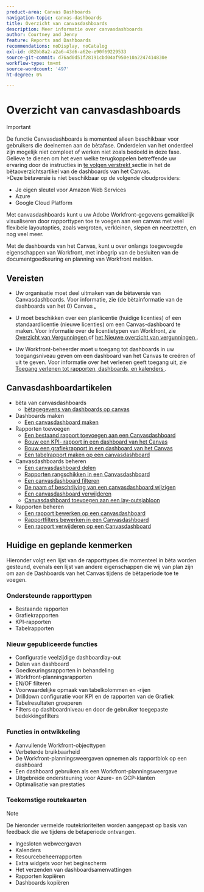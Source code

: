 ```yaml
---
product-area: Canvas Dashboards
navigation-topic: canvas-dashboards
title: Overzicht van canvasdashboards
description: Meer informatie over canvasdashboards
author: Courtney and Jenny
feature: Reports and Dashboards
recommendations: noDisplay, noCatalog
exl-id: d82bb8a2-a2a6-43d6-a62e-e90f69229533
source-git-commit: d76ad0d51f28191cbd04af950e10a2247414830e
workflow-type: tm+mt
source-wordcount: '497'
ht-degree: 0%

---
```


# Overzicht van canvasdashboards

>[!IMPORTANT]
>
>De functie Canvasdashboards is momenteel alleen beschikbaar voor gebruikers die deelnemen aan de bètafase. Onderdelen van het onderdeel zijn mogelijk niet compleet of werken niet zoals bedoeld in deze fase. Gelieve te dienen om het even welke terugkoppelen betreffende uw ervaring door de instructies in [ te volgen verstrekt ](/help/quicksilver/product-announcements/betas/canvas-dashboards-beta/canvas-dashboards-beta-information.md#provide-feedback) sectie in het de bètaoverzichtsartikel van de dashboards van het Canvas.<br>
>&#x200B;>Deze bètaversie is niet beschikbaar op de volgende cloudproviders:
>
>* Je eigen sleutel voor Amazon Web Services
>* Azure
>* Google Cloud Platform

Met canvasdashboards kunt u uw Adobe Workfront-gegevens gemakkelijk visualiseren door rapporttypen toe te voegen aan een canvas met veel flexibele layoutopties, zoals vergroten, verkleinen, slepen en neerzetten, en nog veel meer.

Met de dashboards van het Canvas, kunt u over onlangs toegevoegde eigenschappen van Workfront, met inbegrip van de besluiten van de documentgoedkeuring en planning van Workfront melden.


## Vereisten

* Uw organisatie moet deel uitmaken van de bètaversie van Canvasdashboards. Voor informatie, zie {de bètainformatie van de dashboards van het 0} Canvas [.](/help/quicksilver/product-announcements/betas/canvas-dashboards-beta/canvas-dashboards-beta-information.md)

* U moet beschikken over een planlicentie (huidige licenties) of een standaardlicentie (nieuwe licenties) om een Canvas-dashboard te maken. Voor informatie over de licentietypen van Workfront, zie [ Overzicht van Vergunningen ](/help/quicksilver/administration-and-setup/add-users/access-levels-and-object-permissions/wf-licenses.md) of [ het Nieuwe overzicht van vergunningen ](/help/quicksilver/administration-and-setup/add-users/how-access-levels-work/licenses-overview.md).

* Uw Workfront-beheerder moet u toegang tot dashboards in uw toegangsniveau geven om een dashboard van het Canvas te creëren of uit te geven. Voor informatie over het verlenen geeft toegang uit, zie [ Toegang verlenen tot rapporten, dashboards, en kalenders ](/help/quicksilver/administration-and-setup/add-users/configure-and-grant-access/grant-access-reports-dashboards-calendars.md).

## Canvasdashboardartikelen

* bèta van canvasdashboards
   * [bètagegevens van dashboards op canvas](/help/quicksilver/product-announcements/betas/canvas-dashboards-beta/canvas-dashboards-beta-information.md)
* Dashboards maken
   * [Een canvasdashboard maken](/help/quicksilver/reports-and-dashboards/canvas-dashboards/create-dashboards/create-dashboards.md)
* Rapporten toevoegen
   * [Een bestaand rapport toevoegen aan een Canvasdashboard](/help/quicksilver/reports-and-dashboards/canvas-dashboards/add-reports/add-existing-report.md)
   * [Bouw een KPI- rapport in een dashboard van het Canvas](/help/quicksilver/reports-and-dashboards/canvas-dashboards/add-reports/build-kpi-report.md)
   * [Bouw een grafiekrapport in een dashboard van het Canvas](/help/quicksilver/reports-and-dashboards/canvas-dashboards/add-reports/build-chart-report.md)
   * [Een tabelrapport maken op een canvasdashboard](/help/quicksilver/reports-and-dashboards/canvas-dashboards/add-reports/build-table-report.md)
* Canvasdashboards beheren
   * [Een canvasdashboard delen](/help/quicksilver/reports-and-dashboards/canvas-dashboards/manage-canvas-dashboards/share-canvas-dashboard.md)
   * [Rapporten rangschikken in een Canvasdashboard](/help/quicksilver/reports-and-dashboards/canvas-dashboards/manage-canvas-dashboards/arrange-reports-in-dashboard.md)
   * [Een canvasdashboard filteren](/help/quicksilver/reports-and-dashboards/canvas-dashboards/manage-canvas-dashboards/filter-canvas-dashboard.md)
   * [De naam of beschrijving van een canvasdashboard wijzigen](/help/quicksilver/reports-and-dashboards/canvas-dashboards/manage-canvas-dashboards/change-name-or-description-of-dashboard.md)
   * [Een canvasdashboard verwijderen](/help/quicksilver/reports-and-dashboards/canvas-dashboards/manage-canvas-dashboards/delete-a-canvas-dashboard.md)
   * [Canvasdashboard toevoegen aan een lay-outsjabloon](/help/quicksilver/reports-and-dashboards/canvas-dashboards/manage-canvas-dashboards/add-dashboard-to-layout-template.md)
* Rapporten beheren
   * [Een rapport bewerken op een canvasdashboard](/help/quicksilver/reports-and-dashboards/canvas-dashboards/manage-reports/edit-a-report.md)
   * [Rapportfilters bewerken in een Canvasdashboard](/help/quicksilver/reports-and-dashboards/canvas-dashboards/manage-reports/edit-report-filters.md)
   * [Een rapport verwijderen op een Canvasdashboard](/help/quicksilver/reports-and-dashboards/canvas-dashboards/manage-reports/delete-a-report.md)

## Huidige en geplande kenmerken

Hieronder volgt een lijst van de rapporttypes die momenteel in bèta worden gesteund, evenals een lijst van andere eigenschappen die wij van plan zijn om aan de Dashboards van het Canvas tijdens de bètaperiode toe te voegen.

### Ondersteunde rapporttypen

* Bestaande rapporten
* Grafiekrapporten
* KPI-rapporten
* Tabelrapporten

### Nieuw gepubliceerde functies

* Configuratie veelzijdige dashboardlay-out
* Delen van dashboard
* Goedkeuringsrapporten in behandeling
* Workfront-planningsrapporten
* EN/OF filteren
* Voorwaardelijke opmaak van tabelkolommen en -rijen
* Drilldown configuratie voor KPI en de rapporten van de Grafiek
* Tabelresultaten groeperen
* Filters op dashboardniveau en door de gebruiker toegepaste bedekkingsfilters


### Functies in ontwikkeling

* Aanvullende Workfront-objecttypen
* Verbeterde bruikbaarheid
* De Workfront-planningsweergaven opnemen als rapportblok op een dashboard
* Een dashboard gebruiken als een Workfront-planningsweergave
* Uitgebreide ondersteuning voor Azure- en GCP-klanten
* Optimalisatie van prestaties

### Toekomstige routekaarten

>[!NOTE]
>
>De hieronder vermelde routekrioriteiten worden aangepast op basis van feedback die we tijdens de bètaperiode ontvangen.

* Ingesloten webweergaven
* Kalenders
* Resourcebeheerrapporten
* Extra widgets voor het beginscherm
* Het verzenden van dashboardsamenvattingen
* Rapporten kopiëren
* Dashboards kopiëren


